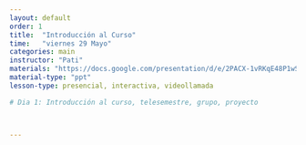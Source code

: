 ```yaml
---
layout: default
order: 1
title:  "Introducción al Curso"
time:   "viernes 29 Mayo"
categories: main
instructor: "Pati"
materials: "https://docs.google.com/presentation/d/e/2PACX-1vRKqE48P1wS6zrNboqF95FCbUdgr_l8-98W-TTnl-hSJAvICIa3CTrDboBNne0WQoVZY6n1FHmYKaRw/pub?start=false&loop=false&delayms=60000"
material-type: "ppt"
lesson-type: presencial, interactiva, videollamada

# Dia 1: Introducción al curso, telesemestre, grupo, proyecto



---
```

